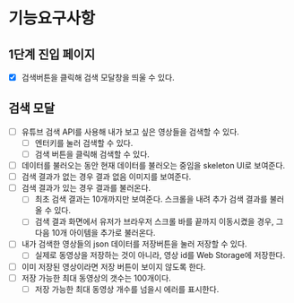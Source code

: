 # 기능요구사항

## 1단계 진입 페이지

- [X] 검색버튼을 클릭해 검색 모달창을 띄울 수 있다.

## 검색 모달

- [ ] 유튜브 검색 API를 사용해 내가 보고 싶은 영상들을 검색할 수 있다.
  - [ ] 엔터키를 눌러 검색할 수 있다.
  - [ ] 검색 버튼을 클릭해 검색할 수 있다.
- [ ] 데이터를 불러오는 동안 현재 데이터를 불러오는 중임을 skeleton UI로 보여준다.
- [ ] 검색 결과가 없는 경우 결과 없음 이미지를 보여준다.
- [ ] 검색 결과가 있는 경우 결과를 불러온다.
  - [ ] 최초 검색 결과는 10개까지만 보여준다. 스크롤을 내려 추가 검색 결과를 불러올 수 있다.
  - [ ] 검색 결과 화면에서 유저가 브라우저 스크롤 바를 끝까지 이동시켰을 경우, 그 다음 10개 아이템을 추가로 불러온다.
- [ ] 내가 검색한 영상들의 json 데이터를 저장버튼을 눌러 저장할 수 있다.
  - [ ] 실제로 동영상을 저장하는 것이 아니라, 영상 id를 Web Storage에 저장한다.
- [ ] 이미 저장된 영상이라면 저장 버튼이 보이지 않도록 한다.
- [ ] 저장 가능한 최대 동영상의 갯수는 100개이다.
  - [ ] 저장 가능한 최대 동영상 개수를 넘을시 에러를 표시한다.

